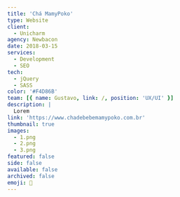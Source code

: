 ```yaml
---
title: 'Chá MamyPoko'
type: Website
client:
  - Unicharm
agency: Newbacon
date: 2018-03-15
services:
  - Development
  - SEO
tech:
  - jQuery
  - SASS
color: '#F4D86B'
team: [{ name: Gustavo, link: /, position: 'UX/UI' }]
description: |
  Lorem
link: 'https://www.chadebebemamypoko.com.br'
thumbnail: true
images:
  - 1.png
  - 2.png
  - 3.png
featured: false
side: false
available: false
archived: false
emoji: 🍼
---
```

